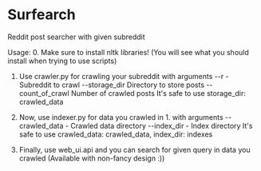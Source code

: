 # Surfearch
Reddit post searcher with given subreddit



Usage:
0. Make sure to install nltk libraries! (You will see what you should install when trying to use scripts)

1. Use crawler.py for crawling your subreddit with arguments
    --r - Subreddit to crawl
    --storage_dir Directory to store posts
    --count_of_crawl Number of crawled posts
    It's safe to use storage_dir: crawled_data

2. Now, use indexer.py for data you crawled in 1. with arguments
    --crawled_data - Crawled data directory
    --index_dir - Index directory
    It's safe to use crawled_data: crawled_data, index_dir: indexes

3. Finally, use web_ui.api and you can search for given query in data you crawled (Available with non-fancy design :))
